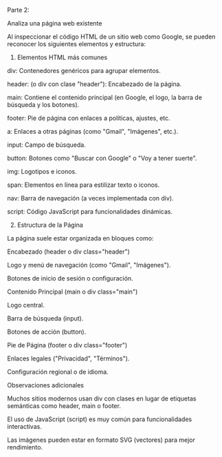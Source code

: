 Parte 2:

Analiza una página web existente


Al inspeccionar el código HTML de un sitio web como Google, se pueden reconocer los siguientes elementos y estructura:

1. Elementos HTML más comunes

div: Contenedores genéricos para agrupar elementos.

header: (o div con clase "header"): Encabezado de la página.

main: Contiene el contenido principal (en Google, el logo, la barra de búsqueda y los botones).

footer: Pie de página con enlaces a políticas, ajustes, etc.

a: Enlaces a otras páginas (como "Gmail", "Imágenes", etc.).

input: Campo de búsqueda.

button: Botones como "Buscar con Google" o "Voy a tener suerte".

img: Logotipos e iconos.

span: Elementos en línea para estilizar texto o iconos.

nav: Barra de navegación (a veces implementada con div).

script: Código JavaScript para funcionalidades dinámicas.


2. Estructura de la Página

La página suele estar organizada en bloques como:

Encabezado (header o div class="header")

Logo y menú de navegación (como "Gmail", "Imágenes").

Botones de inicio de sesión o configuración.

Contenido Principal (main o div class="main")

Logo central.

Barra de búsqueda (input).

Botones de acción (button).

Pie de Página (footer o div class="footer")

Enlaces legales ("Privacidad", "Términos").

Configuración regional o de idioma.

Observaciones adicionales

Muchos sitios modernos usan div con clases en lugar de etiquetas semánticas como header, main o footer.

El uso de JavaScript (script) es muy común para funcionalidades interactivas.

Las imágenes pueden estar en formato SVG (vectores) para mejor rendimiento.
